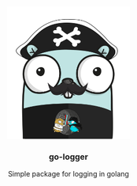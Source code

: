 <p align="center" >
  <img src="logo.png" alt="logo" width="250"/>
  <h3 align="center">go-logger</h3>
  <p align="center">Simple package for logging in golang</p>
</p>

